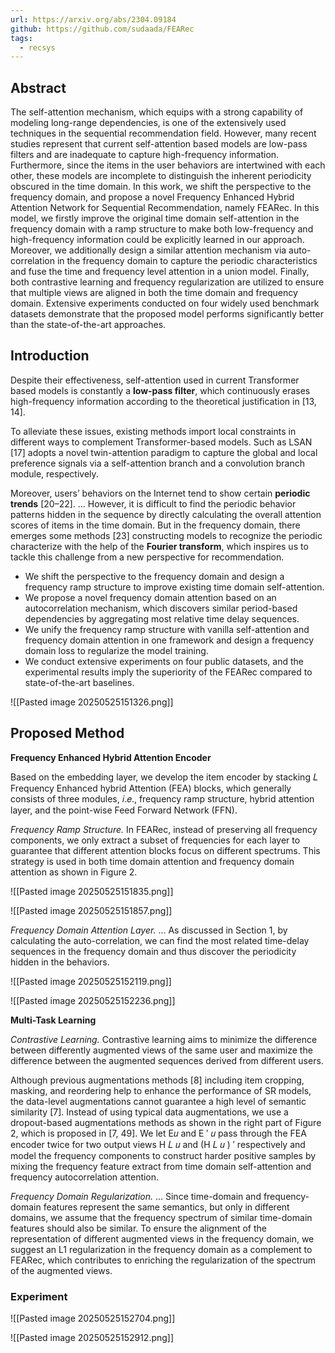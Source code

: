 ```yaml
---
url: https://arxiv.org/abs/2304.09184
github: https://github.com/sudaada/FEARec
tags:
  - recsys
---
```

## Abstract

The self-attention mechanism, which equips with a strong capability of modeling long-range dependencies, is one of the extensively used techniques in the sequential recommendation field. However, many recent studies represent that current self-attention based models are low-pass filters and are inadequate to capture high-frequency information. Furthermore, since the items in the user behaviors are intertwined with each other, these models are incomplete to distinguish the inherent periodicity obscured in the time domain. In this work, we shift the perspective to the frequency domain, and propose a novel Frequency Enhanced Hybrid Attention Network for Sequential Recommendation, namely FEARec. In this model, we firstly improve the original time domain self-attention in the frequency domain with a ramp structure to make both low-frequency and high-frequency information could be explicitly learned in our approach. Moreover, we additionally design a similar attention mechanism via auto-correlation in the frequency domain to capture the periodic characteristics and fuse the time and frequency level attention in a union model. Finally, both contrastive learning and frequency regularization are utilized to ensure that multiple views are aligned in both the time domain and frequency domain. Extensive experiments conducted on four widely used benchmark datasets demonstrate that the proposed model performs significantly better than the state-of-the-art approaches.

## Introduction

Despite their effectiveness, self-attention used in current Transformer based models is constantly a **low-pass filter**, which continuously erases high-frequency information according to the theoretical justification in [13, 14].

To alleviate these issues, existing methods import local constraints in different ways to complement Transformer-based models. Such as LSAN [17] adopts a novel twin-attention paradigm to capture the global and local preference signals via a self-attention branch and a convolution branch module, respectively.

Moreover, users’ behaviors on the Internet tend to show certain **periodic trends** [20–22]. ... However, it is difficult to find the periodic behavior patterns hidden in the sequence by directly calculating the overall attention scores of items in the time domain. But in the frequency domain, there emerges some methods [23] constructing models to recognize the periodic characterize with the help of the **Fourier transform**, which inspires us to tackle this challenge from a new perspective for recommendation.

* We shift the perspective to the frequency domain and design a frequency ramp structure to improve existing time domain self-attention.
* We propose a novel frequency domain attention based on an autocorrelation mechanism, which discovers similar period-based dependencies by aggregating most relative time delay sequences.
* We unify the frequency ramp structure with vanilla self-attention and frequency domain attention in one framework and design a frequency domain loss to regularize the model training.
* We conduct extensive experiments on four public datasets, and the experimental results imply the superiority of the FEARec compared to state-of-the-art baselines.

![[Pasted image 20250525151326.png]]

## Proposed Method

**Frequency Enhanced Hybrid Attention Encoder**

Based on the embedding layer, we develop the item encoder by stacking 𝐿 Frequency Enhanced hybrid Attention (FEA) blocks, which generally consists of three modules, 𝑖.𝑒., frequency ramp structure, hybrid attention layer, and the point-wise Feed Forward Network (FFN).

*Frequency Ramp Structure.* In FEARec, instead of preserving all frequency components, we only extract a subset of frequencies for each layer to guarantee that different attention blocks focus on different spectrums. This strategy is used in both time domain attention and frequency domain attention as shown in Figure 2.

![[Pasted image 20250525151835.png]]

![[Pasted image 20250525151857.png]]

*Frequency Domain Attention Layer.* ... As discussed in Section 1, by calculating the auto-correlation, we can find the most related time-delay sequences in the frequency domain and thus discover the periodicity hidden in the behaviors.

![[Pasted image 20250525152119.png]]

![[Pasted image 20250525152236.png]]

**Multi-Task Learning**

*Contrastive Learning.* Contrastive learning aims to minimize the difference between differently augmented views of the same user and maximize the difference between the augmented sequences derived from different users.

Although previous augmentations methods [8] including item cropping, masking, and reordering help to enhance the performance of SR models, the data-level augmentations cannot guarantee a high level of semantic similarity [7]. Instead of using typical data augmentations, we use a dropout-based augmentations methods as shown in the right part of Figure 2, which is proposed in [7, 49]. We let E𝑢 and E ′ 𝑢 pass through the FEA encoder twice for two output views H 𝐿 𝑢 and (H 𝐿 𝑢 ) ′ respectively and model the frequency components to construct harder positive samples by mixing the frequency feature extract from time domain self-attention and frequency autocorrelation attention.

*Frequency Domain Regularization.* ... Since time-domain and frequency-domain features represent the same semantics, but only in different domains, we assume that the frequency spectrum of similar time-domain features should also be similar. To ensure the alignment of the representation of different augmented views in the frequency domain, we suggest an L1 regularization in the frequency domain as a complement to FEARec, which contributes to enriching the regularization of the spectrum of the augmented views.

### Experiment

![[Pasted image 20250525152704.png]]

![[Pasted image 20250525152912.png]]
